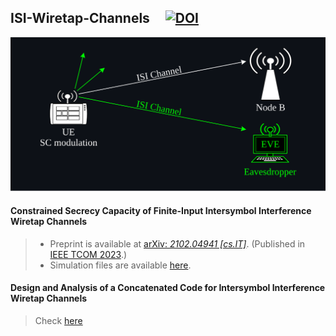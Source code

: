 ## ISI-Wiretap-Channels &nbsp; &nbsp; [![DOI](https://zenodo.org/badge/419676331.svg)](https://zenodo.org/badge/latestdoi/419676331)

![Uplink Transmission in NB-IoT Platforms](https://github.com/arianouri/ISI-Wiretap-Channels/blob/main/%5BSIMULATION_FILES%5D%20Constrained%20Secrecy%20Capacity/_unconstrained_ptp_capacity/nbiot_uplink.svg)

#### Constrained Secrecy Capacity of Finite-Input Intersymbol Interference Wiretap Channels
> + Preprint is available at [arXiv: *2102.04941 [cs.IT]*](https://arxiv.org/abs/2102.04941). (Published in [IEEE TCOM 2023](https://ieeexplore.ieee.org/document/10068266).)
> + Simulation files are available [here](https://github.com/arianouri/ISI-Wiretap-Channels/tree/main/%5BSIMULATION_FILES%5D%20Constrained%20Secrecy%20Capacity).

#### Design and Analysis of a Concatenated Code for Intersymbol Interference Wiretap Channels
> Check [here](https://github.com/arianouri/ISI_Wiretap_Channels.Code_Design)
